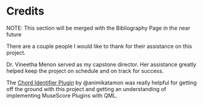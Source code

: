 # Credits
NOTE: This section will be merged with the Bibliography Page in the near future

There are a couple people I would like to thank for their assistance on this project.

Dr. Vineetha Menon served as my capstone director. Her assistance greatly helped keep the project on schedule and on track for success.

The [Chord Identifier Plugin](https://github.com/animikatamon/MuseScorePlugins) by @animikatamon was really helpful for getting off the ground with this project and getting an understanding of implementing MuseScore Plugins with QML.
